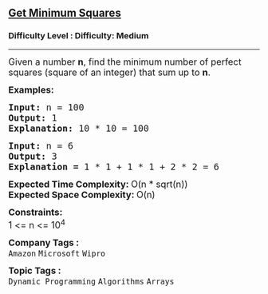 <h2><a href="https://www.geeksforgeeks.org/problems/get-minimum-squares0538/1?page=1&difficulty[]=1&company[]=Wipro&sortBy=">Get Minimum Squares</a></h2><h3>Difficulty Level : Difficulty: Medium</h3><hr><div class="problems_problem_content__Xm_eO"><p style="text-align: left;"><span style="font-size: 18px;">Given a number <strong>n</strong>, find the minimum number of perfect squares (square of an integer) that sum up to <strong>n</strong>.&nbsp;</span></p>
<p style="text-align: left;"><span style="font-size: 18px;"><strong>Examples:</strong></span></p>
<pre><span style="font-size: 18px;"><strong>Input:</strong> n = 100
<strong>Output: </strong>1
<strong>Explanation: </strong>10 * 10 = 100</span>
</pre>
<pre><span style="font-size: 18px;"><strong>Input: </strong>n = 6
<strong>Output: </strong>3
<strong>Explanation = </strong>1 * 1 + 1 * 1 + 2 * 2 = 6</span> </pre>
<p><span style="font-size: 18px;"><strong>Expected Time Complexity: </strong>O(n * sqrt(n))<br><strong>Expected Space Complexity:&nbsp;</strong>O(n)</span></p>
<p><strong style="font-size: 18px;">Constraints:<br></strong><span style="font-size: 18px;">1 &lt;= n &lt;= 10<sup>4</sup></span></p></div><p><span style=font-size:18px><strong>Company Tags : </strong><br><code>Amazon</code>&nbsp;<code>Microsoft</code>&nbsp;<code>Wipro</code>&nbsp;<br><p><span style=font-size:18px><strong>Topic Tags : </strong><br><code>Dynamic Programming</code>&nbsp;<code>Algorithms</code>&nbsp;<code>Arrays</code>&nbsp;